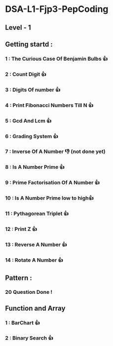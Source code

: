 # DSA-L1-Fjp3-PepCoding
##  Level - 1

## Getting startd :
### 1  : The Curious Case Of Benjamin Bulbs  👍
### 2  : Count Digit 👍
### 3  : Digits Of number 👍
### 4  : Print Fibonacci Numbers Till N 👍
### 5  : Gcd And Lcm 👍
### 6  : Grading System 👍
### 7  : Inverse Of A Number 👎 (not done yet)
### 8  : Is A Number Prime 👍
### 9  : Prime Factorisation Of A Number 👍
### 10 : Is A Number Prime low to high👍 
### 11 : Pythagorean Triplet 👍
### 12 : Print Z 👍
### 13 : Reverse A Number 👍
### 14 : Rotate A Number 👍


## Pattern :
### 20 Question Done !

## Function and Array
### 1 : BarChart 👍
### 2 : Binary Search 👍
